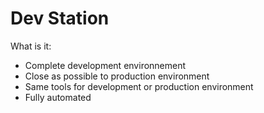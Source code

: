 # Dev Station

What is it:

- Complete development environnement
- Close as possible to production environment
- Same tools for development or production environment
- Fully automated

<!--
Lot of bash script to write for automation

Dependencies installation and grade also scripted and automated
-->